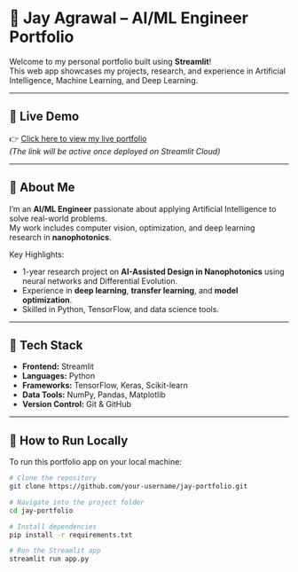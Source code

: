 # 🧠 Jay Agrawal – AI/ML Engineer Portfolio

Welcome to my personal portfolio built using **Streamlit**!  
This web app showcases my projects, research, and experience in Artificial Intelligence, Machine Learning, and Deep Learning.

---

## 🚀 Live Demo
👉 [Click here to view my live portfolio](https://jay-agrawal-portfolio.streamlit.app)  
*(The link will be active once deployed on Streamlit Cloud)*

---

## 📘 About Me
I’m an **AI/ML Engineer** passionate about applying Artificial Intelligence to solve real-world problems.  
My work includes computer vision, optimization, and deep learning research in **nanophotonics**.

Key Highlights:
- 1-year research project on **AI-Assisted Design in Nanophotonics** using neural networks and Differential Evolution.
- Experience in **deep learning**, **transfer learning**, and **model optimization**.
- Skilled in Python, TensorFlow, and data science tools.

---

## 🧩 Tech Stack
- **Frontend:** Streamlit  
- **Languages:** Python  
- **Frameworks:** TensorFlow, Keras, Scikit-learn  
- **Data Tools:** NumPy, Pandas, Matplotlib  
- **Version Control:** Git & GitHub  

---

## 📂 How to Run Locally
To run this portfolio app on your local machine:

```bash
# Clone the repository
git clone https://github.com/your-username/jay-portfolio.git

# Navigate into the project folder
cd jay-portfolio

# Install dependencies
pip install -r requirements.txt

# Run the Streamlit app
streamlit run app.py

